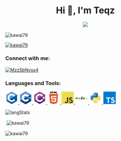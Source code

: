 <h1 align="center">Hi 👋, I'm Teqz</h1>

<p align=center>
  <a href="https://discord.com/users/599906778238418960"><img src="https://lanyard-profile-readme.vercel.app/api/599906778238418960" width=45%></a>
</p>

<p align="left"> <img src="https://komarev.com/ghpvc/?username=kawai79&label=Profile%20views&color=0e75b6&style=flat" alt="kawai79" /> </p>

<p align="left"> <a href="https://github.com/ryo-ma/github-profile-trophy"><img src="https://github-profile-trophy.vercel.app/?username=kawai79" alt="kawai79" /></a> </p>

<h3 align="left">Connect with me:</h3>
<p align="left">
<a href="https://discord.gg/MzzSbNvss4" target="blank"><img align="center" src="https://raw.githubusercontent.com/rahuldkjain/github-profile-readme-generator/master/src/images/icons/Social/discord.svg" alt="MzzSbNvss4" height="30" width="40" /></a>
</p>

<h3 align="left">Languages and Tools:</h3>
<p align="left"> <a href="https://www.cprogramming.com/" target="_blank" rel="noreferrer"> <img src="https://raw.githubusercontent.com/devicons/devicon/master/icons/c/c-original.svg" alt="c" width="40" height="40"/> </a> <a href="https://www.w3schools.com/cpp/" target="_blank" rel="noreferrer"> <img src="https://raw.githubusercontent.com/devicons/devicon/master/icons/cplusplus/cplusplus-original.svg" alt="cplusplus" width="40" height="40"/> </a> <a href="https://www.w3schools.com/cs/" target="_blank" rel="noreferrer"> <img src="https://raw.githubusercontent.com/devicons/devicon/master/icons/csharp/csharp-original.svg" alt="csharp" width="40" height="40"/> </a> <a href="https://www.w3.org/html/" target="_blank" rel="noreferrer"> <img src="https://raw.githubusercontent.com/devicons/devicon/master/icons/html5/html5-original-wordmark.svg" alt="html5" width="40" height="40"/> </a> <a href="https://developer.mozilla.org/en-US/docs/Web/JavaScript" target="_blank" rel="noreferrer"> <img src="https://raw.githubusercontent.com/devicons/devicon/master/icons/javascript/javascript-original.svg" alt="javascript" width="40" height="40"/> </a> <a href="https://nodejs.org" target="_blank" rel="noreferrer"> <img src="https://raw.githubusercontent.com/devicons/devicon/master/icons/nodejs/nodejs-original-wordmark.svg" alt="nodejs" width="40" height="40"/> </a> <a href="https://www.python.org" target="_blank" rel="noreferrer"> <img src="https://raw.githubusercontent.com/devicons/devicon/master/icons/python/python-original.svg" alt="python" width="40" height="40"/> </a> <a href="https://www.typescriptlang.org/" target="_blank" rel="noreferrer"> <img src="https://raw.githubusercontent.com/devicons/devicon/master/icons/typescript/typescript-original.svg" alt="typescript" width="40" height="40"/> </a> </p>

![langStats](https://github-readme-stats.vercel.app/api/top-langs/?username=Kawai79&theme=radical&border_radius=30px)

<p>&nbsp;<img align="center" src="https://github-readme-stats.vercel.app/api?username=kawai79&show_icons=true&locale=en" alt="kawai79" /></p>

<p><img align="center" src="https://github-readme-streak-stats.herokuapp.com/?user=kawai79&" alt="kawai79" /></p>

